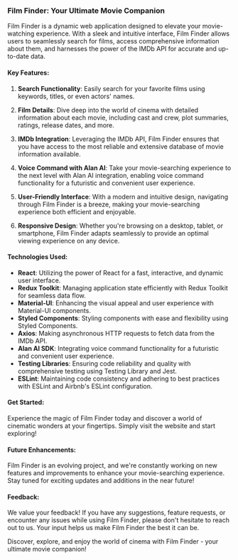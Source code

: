 ### Film Finder: Your Ultimate Movie Companion

Film Finder is a dynamic web application designed to elevate your movie-watching experience. With a sleek and intuitive interface, Film Finder allows users to seamlessly search for films, access comprehensive information about them, and harnesses the power of the IMDb API for accurate and up-to-date data.

#### Key Features:

1. **Search Functionality**: Easily search for your favorite films using keywords, titles, or even actors' names.

2. **Film Details**: Dive deep into the world of cinema with detailed information about each movie, including cast and crew, plot summaries, ratings, release dates, and more.

3. **IMDb Integration**: Leveraging the IMDb API, Film Finder ensures that you have access to the most reliable and extensive database of movie information available.

4. **Voice Command with Alan AI**: Take your movie-searching experience to the next level with Alan AI integration, enabling voice command functionality for a futuristic and convenient user experience.

5. **User-Friendly Interface**: With a modern and intuitive design, navigating through Film Finder is a breeze, making your movie-searching experience both efficient and enjoyable.

6. **Responsive Design**: Whether you're browsing on a desktop, tablet, or smartphone, Film Finder adapts seamlessly to provide an optimal viewing experience on any device.

#### Technologies Used:

- **React**: Utilizing the power of React for a fast, interactive, and dynamic user interface.
- **Redux Toolkit**: Managing application state efficiently with Redux Toolkit for seamless data flow.
- **Material-UI**: Enhancing the visual appeal and user experience with Material-UI components.
- **Styled Components**: Styling components with ease and flexibility using Styled Components.
- **Axios**: Making asynchronous HTTP requests to fetch data from the IMDb API.
- **Alan AI SDK**: Integrating voice command functionality for a futuristic and convenient user experience.
- **Testing Libraries**: Ensuring code reliability and quality with comprehensive testing using Testing Library and Jest.
- **ESLint**: Maintaining code consistency and adhering to best practices with ESLint and Airbnb's ESLint configuration.

#### Get Started:

Experience the magic of Film Finder today and discover a world of cinematic wonders at your fingertips. Simply visit the website and start exploring!

#### Future Enhancements:

Film Finder is an evolving project, and we're constantly working on new features and improvements to enhance your movie-searching experience. Stay tuned for exciting updates and additions in the near future!

#### Feedback:

We value your feedback! If you have any suggestions, feature requests, or encounter any issues while using Film Finder, please don't hesitate to reach out to us. Your input helps us make Film Finder the best it can be.

Discover, explore, and enjoy the world of cinema with Film Finder - your ultimate movie companion!
